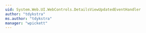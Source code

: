 ```yaml
---
uid: System.Web.UI.WebControls.DetailsViewUpdatedEventHandler
author: "tdykstra"
ms.author: "tdykstra"
manager: "wpickett"
---
```

